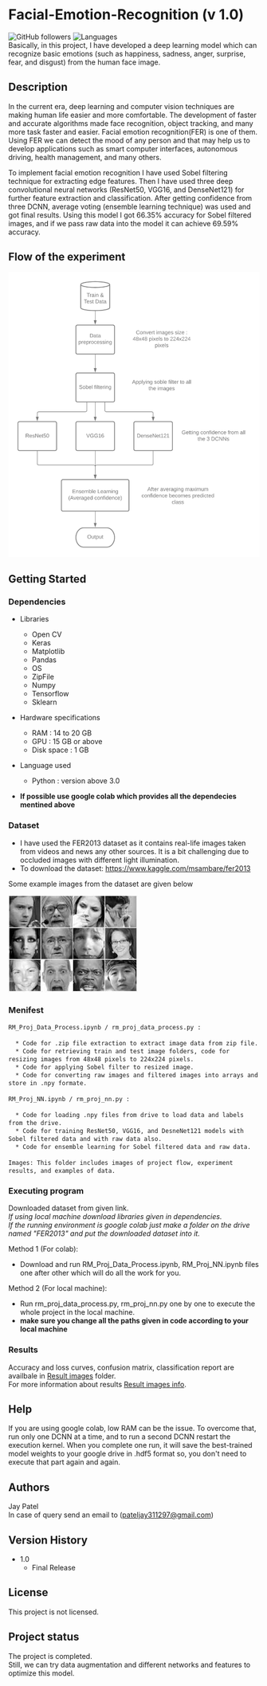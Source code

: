 # Facial-Emotion-Recognition (v 1.0)
![GitHub followers](https://img.shields.io/github/followers/Jay3112?style=social)
![Languages](https://img.shields.io/github/languages/count/Jay3112/Facial-Emotion-Recognition)</br>
Basically, in this project, I have developed a deep learning model which can recognize basic emotions (such as happiness, sadness, anger, surprise, fear, and disgust) from the human face image.

## Description
In the current era, deep learning and computer vision techniques are making human life easier and more comfortable. The development of faster and accurate algorithms made face recognition, object tracking, and many more task faster and easier. Facial emotion recognition(FER) is one of them. Using FER we can detect the mood of any person and that may help us to develop applications such as smart computer interfaces, autonomous driving, health management, and many others.</br>

To implement facial emotion recognition I have used Sobel filtering technique for extracting edge features. Then I have used three deep convolutional neural networks (ResNet50, VGG16, and DenseNet121) for further feature extraction and classification. After getting confidence from three DCNN, average voting (ensemble learning technique) was used and got final results. Using this model I got 66.35% accuracy for Sobel filtered images, and if we pass raw data into the model it can achieve 69.59% accuracy.


## Flow of the experiment
![Flow diagram](/Images/RM_Project_Flowchart.png)


## Getting Started

### Dependencies
* Libraries
  * Open CV
  * Keras
  * Matplotlib
  * Pandas
  * OS
  * ZipFile
  * Numpy
  * Tensorflow
  * Sklearn
* Hardware specifications
  * RAM : 14 to 20 GB
  * GPU : 15 GB or above
  * Disk space : 1 GB
* Language used
  * Python : version above 3.0
  
* **If possible use google colab which provides all the dependecies mentined above**

### Dataset
* I have used the FER2013 dataset as it contains real-life images taken from videos and news any other sources. It is a bit challenging due to occluded images with different light illumination.
* To download the dataset: https://www.kaggle.com/msambare/fer2013

Some example images from the dataset are given below</br>

![Example of FER2013 data](/Images/FER-2013.jpg)

### Menifest
```
RM_Proj_Data_Process.ipynb / rm_proj_data_process.py :

  * Code for .zip file extraction to extract image data from zip file. 
  * Code for retrieving train and test image folders, code for resizing images from 48x48 pixels to 224x224 pixels.
  * Code for applying Sobel filter to resized image. 
  * Code for converting raw images and filtered images into arrays and store in .npy formate.

RM_Proj_NN.ipynb / rm_proj_nn.py :

  * Code for loading .npy files from drive to load data and labels from the drive.
  * Code for training ResNet50, VGG16, and DesneNet121 models with Sobel filtered data and with raw data also.
  * Code for ensemble learning for Sobel filtered data and raw data.
  
Images: This folder includes images of project flow, experiment results, and examples of data.
```

### Executing program

Downloaded dataset from given link.</br>
*If using local machine download libraries given in dependencies.*</br>
*If the running environment is google colab just make a folder on the drive named "FER2013" and put the downloaded dataset into it.*

Method 1 (For colab):
* Download and run RM_Proj_Data_Process.ipynb, RM_Proj_NN.ipynb files one after other which will do all the work for you.

Method 2 (For local machine):
* Run rm_proj_data_process.py, rm_proj_nn.py one by one to execute the whole project in the local machine.
* **make sure you change all the paths given in code according to your local machine**


### Results
Accuracy and loss curves, confusion matrix, classification report are availbale in [Result images](Images/) folder.</br>
For more information about results [Result images info](Images/image_info.md).

## Help
If you are using google colab, low RAM can be the issue. To overcome that, run only one DCNN at a time, and to run a second DCNN restart the execution kernel. When you complete one run, it will save the best-trained model weights to your google drive in .hdf5 format so, you don't need to execute that part again and again.

## Authors
Jay Patel<br/>
In case of query send an email to (pateljay311297@gmail.com)

## Version History
* 1.0
    * Final Release

## License
This project is not licensed.

## Project status
The project is completed.</br>
Still, we can try data augmentation and different networks and features to optimize this model.
